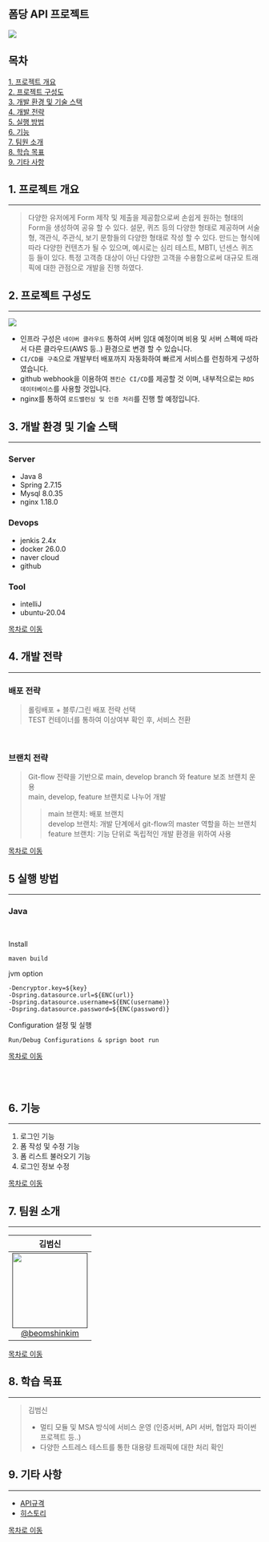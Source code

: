 ## 폼당 API 프로젝트

<img src="./formdang-logo.png">

## 목차
[1. 프로젝트 개요](#1-프로젝트-개요) <br>
[2. 프로젝트 구성도](#2-프로젝트-구성도) <br>
[3. 개발 환경 및 기술 스택](#3-개발-환경-및-기술-스택) <br>
[4. 개발 전략](#4-개발-전략) <br>
[5. 실행 방법](#5-실행-방법) <br>
[6. 기능](#6-기능) <br>
[7. 팀원 소개](#7-팀원-소개) <br>
[8. 학습 목표](#8-학습-목표) <br>
[9. 기타 사항](#9-기타-사항) <br>

## 1. 프로젝트 개요

------------
> 다양한 유저에게 Form 제작 및 제출을 제공함으로써 손쉽게 원하는 형태의 Form을 생성하여 공유 할 수 있다. 
> 설문, 퀴즈 등의 다양한 형태로 제공하며 서술형, 객관식, 주관식, 보기 문항들의 다양한 형태로 작성 할 수 있다.
> 만드는 형식에 따라 다양한 컨텐츠가 될 수 있으며, 예시로는 심리 테스트, MBTI, 넌센스 퀴즈 등 들이 있다.
> 특정 고객층 대상이 아닌 다양한 고객을 수용함으로써 대규모 트래픽에 대한 관점으로 개발을 진행 하였다.

## 2. 프로젝트 구성도

------------    

<img src="./diagram.png">

- 인프라 구성은 `네이버 클라우드` 통하여 서버 임대 예정이며 비용 및 서버 스펙에 따라서 다른 클라우드(AWS 등..) 환경으로 변경 할 수 있습니다.
- `CI/CD를 구축`으로 개발부터 배포까지 자동화하여 빠르게 서비스를 런칭하게 구성하였습니다.
- github webhook을 이용하여 `젠킨슨 CI/CD`를 제공할 것 이며, 내부적으로는 `RDS 데이터베이스`를 사용할 것입니다.
- nginx를 통하여 `로드밸런싱 및 인증 처리`를 진행 할 예정입니다.

## 3. 개발 환경 및 기술 스택

------------

### Server
- Java 8
- Spring 2.7.15
- Mysql 8.0.35
- nginx 1.18.0

### Devops
- jenkis 2.4x
- docker 26.0.0
- naver cloud
- github

### Tool
- intelliJ
- ubuntu-20.04

[목차로 이동](#목차)

## 4. 개발 전략

------------

### 배포 전략
> 롤링배포 + 블루/그린 배포 전략 선택 <br>
> TEST 컨테이너를 통하여 이상여부 확인 후, 서비스 전환

<br>

### 브랜치 전략
> Git-flow 전략을 기반으로 main, develop branch 와 feature 보조 브랜치 운용 <br>
> main, develop, feature 브랜치로 나누어 개발
> > main 브랜치: 배포 브랜치 <br>
> > develop 브랜치: 개발 단계에서 git-flow의 master 역할을 하는 브랜치 <br>
> > feature 브랜치: 기능 단위로 독립적인 개발 환경을 위하여 사용

[목차로 이동](#목차)

## 5 실행 방법

------------

### Java

<br>

Install

```
maven build
```

jvm option

```
-Dencryptor.key=${key}
-Dspring.datasource.url=${ENC(url)}
-Dspring.datasource.username=${ENC(username)}
-Dspring.datasource.password=${ENC(password)}
```

Configuration 설정 및 실행
```
Run/Debug Configurations & sprign boot run
```

[목차로 이동](#목차)

<br><br>

## 6. 기능

------------
1. 로그인 기능
2. 폼 작성 및 수정 기능
3. 폼 리스트 불러오기 기능
4. 로그인 정보 수정

[목차로 이동](#목차)
## 7. 팀원 소개

------------

<div align="center">


|                         **김범신**                        |
|:--------------------------------------------------------:|
| [<img src="" height=150 width=150> <br/> @beomshinkim]() |

</div>

[목차로 이동](#목차)

## 8. 학습 목표

------------

> 김범신
> - 멀티 모듈 및 MSA 방식에 서비스 운영 (인증서버, API 서버, 협업자 파이썬 프로젝트 등..)
> - 다양한 스트레스 테스트를 통한 대용량 트래픽에 대한 처리 확인

## 9. 기타 사항

------------

- [API규격](http://123.com)
- [히스토리](http://123.com)

[목차로 이동](#목차)

